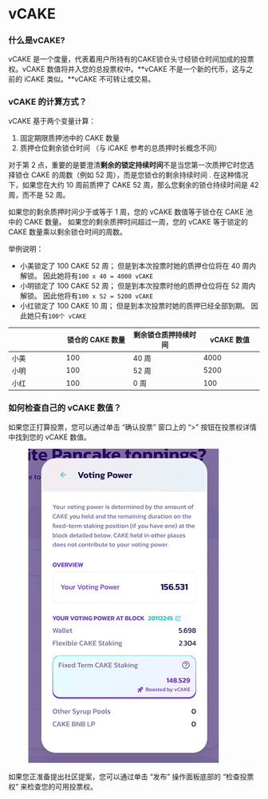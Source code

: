 # vCAKE

### 什么是vCAKE?

vCAKE 是一个度量，代表着用户所持有的CAKE锁仓头寸经锁仓时间加成的投票权。vCAKE 数值将并入您的总投票权中。**vCAKE 不是一个新的代币，这与之前的 iCAKE 类似。**vCAKE 不可转让或交易。

### vCAKE 的计算方式？

vCAKE 基于两个变量计算：&#x20;

1. 固定期限质押池中的 CAKE 数量&#x20;
2. 质押仓位剩余锁仓时间 （与 iCAKE 参考的总质押时长概念不同）

对于第 2 点，重要的是要澄清**剩余的锁定持续时间**不是当您第一次质押它时您选择锁仓 CAKE 的周数（例如 52 周），而是您锁仓的剩余持续时间 . 在这种情况下，如果您在大约 10 周前质押了 CAKE 52 周，那么您剩余的锁仓持续时间是 42 周，而不是 52 周。&#x20;

如果您的剩余质押时间少于或等于 1 周，您的 vCAKE 数值等于锁仓在 CAKE 池中的 CAKE 数量。 如果您的剩余质押时间超过一周，您的 vCAKE 等于锁定的 CAKE 数量乘以剩余锁仓时间的周数。

举例说明：

* 小美锁定了 100 CAKE 52 周； 但是到本次投票时她的质押仓位将在 40 周内解锁。 因此她将有`100 x 40 = 4000 vCAKE`&#x20;
* 小明锁定了 100 CAKE 52 周； 但是到本次投票时他的质押仓位将在 52 周内解锁。 因此他将有`100 x 52 = 5200 vCAKE`&#x20;
* 小红锁定了 100 CAKE 10 周； 但是到本次投票时她的质押已经全部到期。 因此她只有`100个 vCAKE`

<table><thead><tr><th width="156"></th><th width="182">锁仓的 CAKE 数量</th><th width="209">剩余锁仓质押持续时间</th><th width="150">vCAKE 数值</th></tr></thead><tbody><tr><td>小美</td><td>100</td><td>40 周</td><td>4000</td></tr><tr><td>小明</td><td>100</td><td>52 周</td><td>5200</td></tr><tr><td>小红</td><td>100</td><td>0 周</td><td>100</td></tr></tbody></table>

### 如何检查自己的 vCAKE 数值？

如果您正打算投票，您可以通过单击 “确认投票” 窗口上的 “>” 按钮在投票权详情中找到您的 vCAKE 数值。

<figure><img src="../../.gitbook/assets/how-to-vote-5 (1).png" alt=""><figcaption></figcaption></figure>

如果您正准备提出社区提案，您可以通过单击 “发布” 操作面板底部的 “检查投票权” 来检查您的可用投票权。
